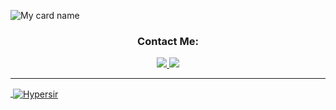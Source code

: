 ![My card name](https://cardivo.vercel.app/api?name=Hyper%20Sir&description=Hi,%20Welcome%20To%20My%20Profile%20❤&image=https://i.imgur.com/M2vPn9o.jpeg?q=tbn:ANd9GcR7aMC3bf4bg4l_nhYS2Un9FXbFYcB4T83Shjk8xSUZDh_D61LFpzbpeqLW&s=10?v=4&backgroundColor=%23ecf0f1&instagram=hyp3r_sir&github=Hypersir&)

<h3 align="center">Contact Me:</h3>
<p align="center">
  <a href="https://wa.me/917025967090"><img src="https://img.shields.io/badge/WhatsApp-25D366?style=for-the-badge&logo=whatsapp&logoColor=white" />
  <a href="https://instagram.com/hyper_sir_"><img src="https://img.shields.io/badge/Instagram-E4405F?style=for-the-badge&logo=instagram&logoColor=white" />
  
----


<p>&nbsp;<img align="center" src="https://github-readme-stats.vercel.app/api?username=Hypersir&show_icons=true&theme=dark&locale=en" alt="Hypersir" /></p>

